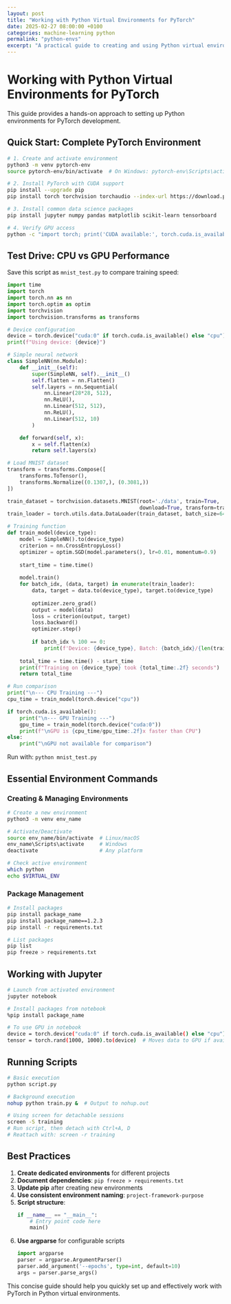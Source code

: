 ```yaml
---
layout: post
title: "Working with Python Virtual Environments for PyTorch"
date: 2025-02-27 08:00:00 +0100
categories: machine-learning python
permalink: "python-envs"
excerpt: "A practical guide to creating and using Python virtual environments for PyTorch development."
---
```


# Working with Python Virtual Environments for PyTorch

This guide provides a hands-on approach to setting up Python environments for PyTorch development.

## Quick Start: Complete PyTorch Environment

```bash
# 1. Create and activate environment
python3 -m venv pytorch-env
source pytorch-env/bin/activate  # On Windows: pytorch-env\Scripts\activate

# 2. Install PyTorch with CUDA support
pip install --upgrade pip
pip install torch torchvision torchaudio --index-url https://download.pytorch.org/whl/cu121

# 3. Install common data science packages
pip install jupyter numpy pandas matplotlib scikit-learn tensorboard

# 4. Verify GPU access
python -c "import torch; print('CUDA available:', torch.cuda.is_available()); print('GPU:', torch.cuda.get_device_name(0) if torch.cuda.is_available() else 'None')"
```

## Test Drive: CPU vs GPU Performance

Save this script as `mnist_test.py` to compare training speed:

```python
import time
import torch
import torch.nn as nn
import torch.optim as optim
import torchvision
import torchvision.transforms as transforms

# Device configuration
device = torch.device("cuda:0" if torch.cuda.is_available() else "cpu")
print(f"Using device: {device}")

# Simple neural network
class SimpleNN(nn.Module):
    def __init__(self):
        super(SimpleNN, self).__init__()
        self.flatten = nn.Flatten()
        self.layers = nn.Sequential(
            nn.Linear(28*28, 512),
            nn.ReLU(),
            nn.Linear(512, 512),
            nn.ReLU(),
            nn.Linear(512, 10)
        )

    def forward(self, x):
        x = self.flatten(x)
        return self.layers(x)

# Load MNIST dataset
transform = transforms.Compose([
    transforms.ToTensor(),
    transforms.Normalize((0.1307,), (0.3081,))
])

train_dataset = torchvision.datasets.MNIST(root='./data', train=True, 
                                           download=True, transform=transform)
train_loader = torch.utils.data.DataLoader(train_dataset, batch_size=64, shuffle=True)

# Training function
def train_model(device_type):
    model = SimpleNN().to(device_type)
    criterion = nn.CrossEntropyLoss()
    optimizer = optim.SGD(model.parameters(), lr=0.01, momentum=0.9)
    
    start_time = time.time()
    
    model.train()
    for batch_idx, (data, target) in enumerate(train_loader):
        data, target = data.to(device_type), target.to(device_type)
        
        optimizer.zero_grad()
        output = model(data)
        loss = criterion(output, target)
        loss.backward()
        optimizer.step()
        
        if batch_idx % 100 == 0:
            print(f'Device: {device_type}, Batch: {batch_idx}/{len(train_loader)}, Loss: {loss.item():.6f}')
            
    total_time = time.time() - start_time
    print(f"Training on {device_type} took {total_time:.2f} seconds")
    return total_time

# Run comparison
print("\n--- CPU Training ---")
cpu_time = train_model(torch.device("cpu"))

if torch.cuda.is_available():
    print("\n--- GPU Training ---")
    gpu_time = train_model(torch.device("cuda:0"))
    print(f"\nGPU is {cpu_time/gpu_time:.2f}x faster than CPU")
else:
    print("\nGPU not available for comparison")
```

Run with: `python mnist_test.py`

## Essential Environment Commands

### Creating & Managing Environments

```bash
# Create a new environment
python3 -m venv env_name

# Activate/Deactivate
source env_name/bin/activate  # Linux/macOS
env_name\Scripts\activate     # Windows
deactivate                    # Any platform

# Check active environment
which python
echo $VIRTUAL_ENV
```

### Package Management

```bash
# Install packages
pip install package_name
pip install package_name==1.2.3
pip install -r requirements.txt

# List packages
pip list
pip freeze > requirements.txt
```

## Working with Jupyter

```bash
# Launch from activated environment
jupyter notebook

# Install packages from notebook
%pip install package_name

# To use GPU in notebook
device = torch.device("cuda:0" if torch.cuda.is_available() else "cpu")
tensor = torch.rand(1000, 1000).to(device)  # Moves data to GPU if available
```

## Running Scripts

```bash
# Basic execution
python script.py

# Background execution
nohup python train.py &  # Output to nohup.out

# Using screen for detachable sessions
screen -S training
# Run script, then detach with Ctrl+A, D
# Reattach with: screen -r training
```

## Best Practices

1. **Create dedicated environments** for different projects
2. **Document dependencies**: `pip freeze > requirements.txt`
3. **Update pip** after creating new environments
4. **Use consistent environment naming**: `project-framework-purpose`
5. **Script structure**:
   ```python
   if __name__ == "__main__":
       # Entry point code here
       main()
   ```
6. **Use argparse** for configurable scripts
   ```python
   import argparse
   parser = argparse.ArgumentParser()
   parser.add_argument('--epochs', type=int, default=10)
   args = parser.parse_args()
   ```

This concise guide should help you quickly set up and effectively work with PyTorch in Python virtual environments.
